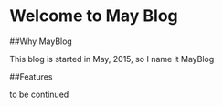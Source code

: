 Welcome to May Blog
====================

##Why MayBlog

This blog is started in May, 2015, so I name it MayBlog

##Features

to be continued

